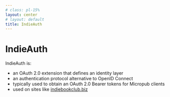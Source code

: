 ```yaml
---
# class: pl-15%
layout: center
# layout: default
title: IndieAuth
---
```


<h1>IndieAuth</h1>

<Citation
  author="Aaron Parecki"
  citeHref="https://aaronparecki.com/2018/07/07/7/oauth-for-the-open-web"
  citeText="OAuth for the Open Web">
  <template v-slot:quote>
    <p slot="quote">
      Every service that spins up an OAuth-enabled API ends up being its own <span class="color:accent">isolated system</span>.<br>
      For example, if I want to build an app that can read someone's step count from FitBit, I have to first go register as a developer on FitBit's website in order to get API keys to use with their OAuth API.
    </p>
  </template>
</Citation>

IndieAuth is:

- an OAuth 2.0 extension that defines an identity layer
- an authentication protocol alternative to OpenID Connect
- typically used to obtain an OAuth 2.0 Bearer tokens for Micropub clients
- used on sites like [indiebookclub.biz](https://indiebookClub.biz/)

<!--
In IndieAuth the identity is your domain itself.

- <Anchor href="https://github.com/simonw/datasette-indieauth" text="datasette-indieauth" />
- <Anchor href="IndieLogin.com" text="IndieLogin.com" />
- <Anchor href="https://github.com/reiterate-app/authorio" text="authorio" />

If you’re familiar with writing an OAuth client, then you're familiar with the problem of having to register your client manually with each OAuth provider. IndieAuth uses DNS as a replacement for client registration, thereby eliminating the need for any manual registration with providers.

This post details a few specific challenges with OAuth preventing it from being used by independent websites, as well as the solutions to each.
https://aaronparecki.com/2018/07/07/7/oauth-for-the-open-web

In a world where everyone's own website is its own OAuth server, it's obviously not practical to have an app developer register API keys at each.

In OAuth, client registration gives us a few specific things:

- Provides a unique ID that is used to identify the app throughout the OAuth process, called the client ID
- Provides a place to enter the name and icon for the app which is displayed during login
- Registers one or more redirect URLs for security
- For "confidential clients" (web server apps), registration also provides the client with a client secret

In order to avoid registration, we need a solution for the first three bullet points above.

Client ID: Every application needs a unique identifier. If we're talking about turning every website into an OAuth provider, we need a way to have globally unique identifiers for every OAuth app. It turns out we already have a mechanism for this: URLs! In this Open Web version of OAuth, client IDs can be the application's URL. For web-based apps, this is straightforward, as it's simply the website the app is running on. For native apps, this can be the application's "about" page.

https://indieweb.org/How_to_set_up_web_sign-in_on_your_own_domain

Acquiescence is an IndieAuth authorization and token endpoint written in Ruby.
https://github.com/barryf/acquiescence

Selfauth is a self-hosted Authorization Endpoint used to login with a personal URL (as Web sign-in) via IndieAuth. It's written in PHP.
https://github.com/Inklings-io/selfauth

- https://indieweb.org/authorization-endpoint
- https://indieweb.org/token-endpoint

https://aaronparecki.com/2020/12/03/1/indieauth-2020

https://indieauth.spec.indieweb.org/#discovery

indiebookclub is an app for posting books you are reading to your website using Micropub.
-->
